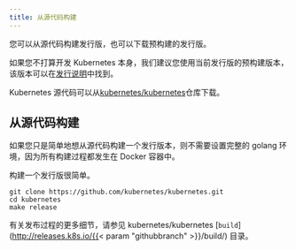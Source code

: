 ```yaml
---
title: 从源代码构建
---
```


<!--
---
reviewers:
- david-mcmahon
- jbeda
title: Building from Source
---
-->

您可以从源代码构建发行版，也可以下载预构建的发行版。
<!--
You can either build a release from source or download a pre-built release.
-->

如果您不打算开发 Kubernetes 本身，我们建议您使用当前发行版的预构建版本，该版本可以在[发行说明](/docs/setup/release/notes/)中找到。
<!--
If you do not plan on developing Kubernetes itself, we suggest using a pre-built version of the current release, which can be found in the [Release Notes](/docs/setup/release/notes/).
-->

Kubernetes 源代码可以从[kubernetes/kubernetes](https://github.com/kubernetes/kubernetes)仓库下载。
<!--
The Kubernetes source code can be downloaded from the [kubernetes/kubernetes](https://github.com/kubernetes/kubernetes) repo.
-->

## 从源代码构建
<!--
## Building from source
-->

如果您只是简单地想从源代码构建一个发行版本，则不需要设置完整的 golang 环境，因为所有构建过程都发生在 Docker 容器中。
<!--
If you are simply building a release from source there is no need to set up a full golang environment as all building happens in a Docker container.
-->

构建一个发行版很简单。
<!--
Building a release is simple.
-->

```shell
git clone https://github.com/kubernetes/kubernetes.git
cd kubernetes
make release
```

有关发布过程的更多细节，请参见 kubernetes/kubernetes [`build`](http://releases.k8s.io/{{< param "githubbranch" >}}/build/) 目录。
<!--
For more details on the release process see the kubernetes/kubernetes [`build`](http://releases.k8s.io/{{< param "githubbranch" >}}/build/) directory.
-->
